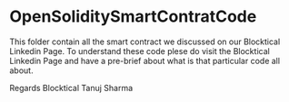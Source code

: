 # OpenSoliditySmartContratCode

This folder contain all the smart contract we discussed on our Blocktical Linkedin Page.
To understand these code plese do visit the Blocktical Linkedin Page and have a pre-brief about what is that particular code all about.

Regards
Blocktical
Tanuj Sharma

